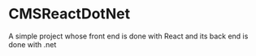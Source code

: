 # CMSReactDotNet
A simple project whose front end is done with React and its back end is done with .net
